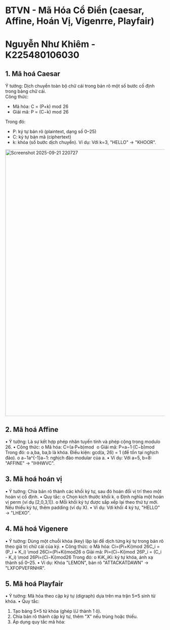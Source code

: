# BTVN - Mã Hóa Cổ Điển (caesar, Affine, Hoán Vị, Vigenrre, Playfair)
# Nguyễn Như Khiêm - K225480106030

## 1. Mã hoá Caesar
Ý tưởng: Dịch chuyển toàn bộ chữ cái trong bản rõ một số bước cố định trong bảng chữ cái.  
Công thức:
+ Mã hóa:  C = (P+k) mod  26
+ Giải mã: P = (C−k) mod  26  

Trong đó:  
+ P: ký tự bản rõ (plaintext, dạng số 0–25)
+ C: ký tự bản mã (ciphertext)
+	k: khóa (số bước dịch chuyển).
Ví dụ: Với k=3, "HELLO" → "KHOOR".
<img width="1837" height="842" alt="Screenshot 2025-09-21 220727" src="https://github.com/user-attachments/assets/aaf39df4-3ca7-4a84-9b9c-cd424e616577" />  

## 2. Mã hoá Affine  
•	Ý tưởng: Là sự kết hợp phép nhân tuyến tính và phép cộng trong modulo 26.
•	Công thức:
o	Mã hóa: C=(a⋅P+b)mod  
o	Giải mã: P=a−1⋅(C−b)mod   
Trong đó:
o	a,ba, ba,b là khóa. Điều kiện: gcd(a, 26) = 1 (để tồn tại nghịch đảo).
o	a−1a^{-1}a−1: nghịch đảo modular của a.
•	Ví dụ: Với a=5, b=8: "AFFINE" → "IHHWVC".

## 3. Mã hoá hoán vị
•	Ý tưởng: Chia bản rõ thành các khối ký tự, sau đó hoán đổi vị trí theo một hoán vị cố định.
•	Quy tắc:
o	Chọn kích thước khối k.
o	Định nghĩa một hoán vị perm (ví dụ [2,0,3,1]).
o	Mỗi khối ký tự được sắp xếp lại theo thứ tự mới. Nếu thiếu ký tự, thêm padding (ví dụ X).
•	Ví dụ: Với khối 4 ký tự, "HELLO" → "LHEXO".  

## 4. Mã hoá Vigenere  
•	Ý tưởng: Dùng một chuỗi khóa (key) lặp lại để dịch từng ký tự trong bản rõ theo giá trị chữ cái của ký.
•	Công thức:
o	Mã hóa: Ci=(Pi+Ki)mod  26C_i = (P_i + K_i) \mod 26Ci=(Pi+Ki)mod26
o	Giải mã: Pi=(Ci−Ki)mod  26P_i = (C_i - K_i) \mod 26Pi=(Ci−Ki)mod26
Trong đó:
o	KiK_iKi: ký tự khóa, ánh xạ thành số 0–25.
•	Ví dụ: Khóa "LEMON", bản rõ "ATTACKATDAWN" → "LXFOPVEFRNHR".

## 5. Mã hoá Playfair  
•	Ý tưởng: Mã hóa theo cặp ký tự (digraph) dựa trên ma trận 5×5 sinh từ khóa.
•	Quy tắc:
1.	Tạo bảng 5×5 từ khóa (ghép I/J thành 1 ô).
2.	Chia bản rõ thành cặp ký tự, thêm "X" nếu trùng hoặc thiếu.
3.	Áp dụng quy tắc mã hóa:

